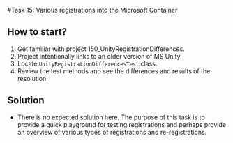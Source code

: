 ﻿#Task 15: Various registrations into the Microsoft Container

## How to start?

1. Get familiar with project 150_UnityRegistrationDifferences.
2. Project intentionally links to an older version of MS Unity.
3. Locate ```UnityRegistrationDifferencesTest``` class.
4. Review the test methods and see the differences and results of the 
   resolution.

## Solution

* There is no expected solution here. The purpose of this task is to provide
  a quick playground for testing registrations and perhaps provide an overview
  of various types of registrations and re-registrations.
